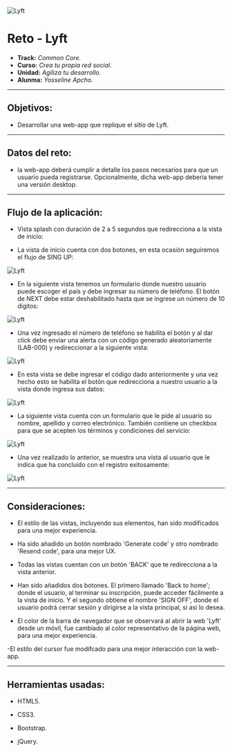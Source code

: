 ![Lyft](assets/images/logo-pink.png)

# Reto - Lyft

* **Track:** _Common Core._
* **Curso:** _Crea tu propia red social._
* **Unidad:** _Agiliza tu desarrollo._
* **Alunma:** _Yosseline Apcho._

***

## Objetivos:

- Desarrollar una web-app que replique el sitio de Lyft.

***

## Datos del reto:

- la web-app deberá cumplir a detalle los pasos necesarios para que un usuario pueda registrarse. Opcionalmente, dicha web-app debería tener una versión desktop.

***

## Flujo de la aplicación:

* Vista splash con duración de 2 a 5 segundos que redirecciona a la vista de inicio:

* La vista de inicio cuenta con dos botones, en esta ocasión seguiremos el flujo de SING UP:

![Lyft](assets/images/splash.png)

* En la siguiente vista tenemos un formulario donde nuestro usuario puede escoger el país y debe ingresar su número de teléfono. El botón de NEXT debe estar deshabilitado hasta que se ingrese un número de 10 dígitos:

![Lyft](assets/images/ingreso-numero.png)

* Una vez ingresado el número de teléfono se habilita el botón y al dar click debe enviar una alerta con un código generado aleatoriamente (LAB-000) y redireccionar a la siguiente vista:

![Lyft](assets/images/generacion-codigo.png)

* En esta vista se debe ingresar el código dado anteriormente y una vez hecho esto se habilita el botón que redirecciona a nuestro usuario a la vista donde ingresa sus datos:

![Lyft](assets/images/verificacion-numero.png)

* La siguiente vista cuenta con un formulario que le pide al usuario su nombre, apellido y correo electrónico. También contiene un checkbox para que se acepten los términos y condiciones del servicio:

![Lyft](assets/images/ingreso-datos.png)

* Una vez realizado lo anterior, se muestra una vista al usuario que le indica que ha concluido con el registro exitosamente:

![Lyft](assets/images/final.png)

***

## Consideraciones:

- El estilo de las vistas, incluyendo sus elementos, han sido modificados para una mejor experiencia.

- Ha sido añadido un botón nombrado 'Generate code' y otro nombrado 'Resend code', para una mejor UX.

- Todas las vistas cuentan con un botón 'BACK' que te redirecciona a la vista anterior.

- Han sido añadidos dos botones. El primero llamado 'Back to home'; donde el usuario, al terminar su inscripción, puede acceder fácilmente a la vista de inicio. Y el segundo obtiene el nombre 'SIGN OFF', donde el usuario podrá cerrar sesión y dirigirse a la vista principal, si así lo desea.

- El color de la barra de navegador que se observará al abrir la web 'Lyft' desde un móvil, fue cambiado al color representativo de la página web, para una mejor experiencia.

-El estilo del cursor fue modifcado para una mejor interacción con la web-app.

***

## Herramientas usadas:

- HTML5.

- CSS3.

- Bootstrap.

- jQuery.
